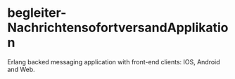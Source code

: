 # begleiter-NachrichtensofortversandApplikation
Erlang backed messaging application with front-end clients: IOS, Android and Web.
